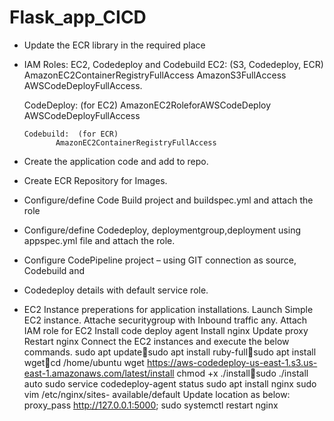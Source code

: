 # Flask_app_CICD

- Update the ECR library in the required place
- IAM Roles: EC2, Codedeploy and Codebuild
    EC2: (S3, Codedeploy, ECR)        
            AmazonEC2ContainerRegistryFullAccess
            AmazonS3FullAccess 
            AWSCodeDeployFullAccess.

     CodeDeploy: (for EC2)
             AmazonEC2RoleforAWSCodeDeploy
             AWSCodeDeployFullAccess

      Codebuild:  (for ECR)
             AmazonEC2ContainerRegistryFullAccess
  
-   Create the application code and add to repo.
-   Create ECR Repository for Images.
-   Configure/define Code Build project and  buildspec.yml and attach the role
-   Configure/define Codedeploy, deploymentgroup,deployment using appspec.yml file and attach the role.
-   Configure CodePipeline project – using GIT connection as source, Codebuild and             
-   Codedeploy details with default service role.
-   EC2 Instance preperations for application installations.
       Launch Simple EC2 instance.
       Attache securitygroup with Inbound traffic any.
       Attach IAM role for EC2
       Install code deploy agent
       Install nginx
       Update proxy
       Restart nginx
       Connect the EC2 instances and execute the below commands.
            sudo apt updatesudo apt install ruby-fullsudo apt install wgetcd /home/ubuntu
            wget https://aws-codedeploy-us-east-1.s3.us-east-1.amazonaws.com/latest/install
            chmod +x ./installsudo ./install auto
            sudo service codedeploy-agent status
            sudo apt install nginx
            sudo vim /etc/nginx/sites- available/default
            Update location as below:
                proxy_pass http://127.0.0.1:5000; 
            sudo systemctl restart nginx




